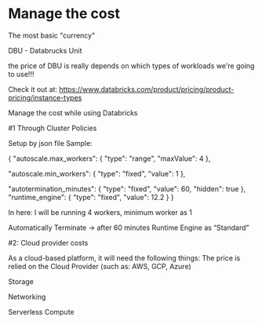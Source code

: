 # Manage the cost 

The most basic "currency"

DBU - Databrucks Unit

the price of DBU is really depends on which types of workloads we're going to use!!!

Check it out at: 
https://www.databricks.com/product/pricing/product-pricing/instance-types


Manage the cost while using Databricks

#1 Through Cluster Policies

Setup by json file
Sample:

{
  "autoscale.max_workers": {
    "type": "range",
    "maxValue": 4
  },

  "autoscale.min_workers": {
    "type": "fixed",
    "value": 1
  },

  "autotermination_minutes": {
    "type": "fixed",
    "value": 60,
    "hidden": true
  },
  "runtime_engine": {
    "type": "fixed",
    "value": 12.2
  }
}

In here: 
I will be running 4 workers, minimum worker as 1

Automatically Terminate -> after 60 minutes
Runtime Engine as “Standard”

#2: Cloud provider costs

As a cloud-based platform, it will need the following things:
The price is relied on the Cloud Provider (such as: AWS, GCP, Azure)

Storage

Networking

Serverless Compute


